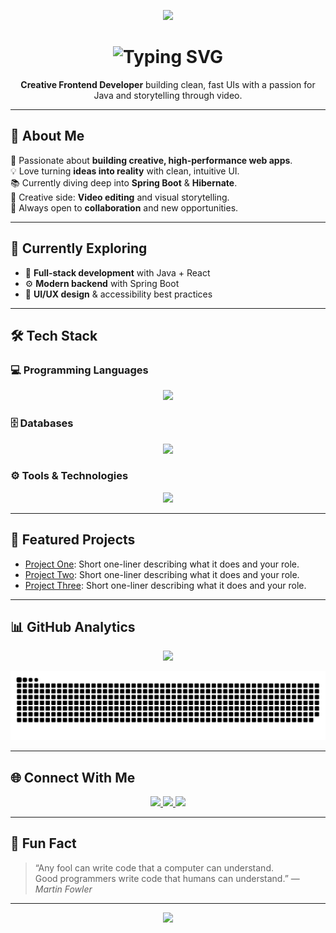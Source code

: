 <!-- ✨ Animated Header Banner -->
<p align="center">
  <img src="https://capsule-render.vercel.app/api?type=waving&color=00E5FF&height=180&section=header&text=Madhawa%20Diyanath%20Swarnakantha&fontSize=36&fontColor=0d1117&animation=fadeIn&fontAlignY=35" />
  
</p>

<!-- ✨ Animated Gradient Header -->
<div align="center">

  <h1 align="center">
    <img src="https://readme-typing-svg.herokuapp.com?font=Poppins&weight=700&size=40&duration=4000&pause=1000&color=00E5FF&center=true&vCenter=true&width=800&lines=Hey+👋,+I'm+Madhawa+Diyanath+Swarnakantha;Creative+Frontend+Developer+💻;Video+Editor+🎬;Java+Enthusiast+☕" alt="Typing SVG" />
  </h1>

  <p align="center"><b>Creative Frontend Developer</b> building clean, fast UIs with a passion for Java and storytelling through video.</p>

</div>

---

## 🚀 About Me  

🎯 Passionate about **building creative, high-performance web apps**.  
💡 Love turning **ideas into reality** with clean, intuitive UI.  
📚 Currently diving deep into **Spring Boot** & **Hibernate**.  
🎥 Creative side: **Video editing** and visual storytelling.  
🤝 Always open to **collaboration** and new opportunities.  

---

## 🧠 Currently Exploring  

- 🌱 **Full-stack development** with Java + React  
- ⚙️ **Modern backend** with Spring Boot  
- 🎨 **UI/UX design** & accessibility best practices  

---

## 🛠️ Tech Stack  

### 💻 Programming Languages  
<p align="center">
  <img src="https://skillicons.dev/icons?i=c,cpp,java,js,php" />
</p>

### 🗄️ Databases  
<p align="center">
  <img src="https://skillicons.dev/icons?i=mysql,postgres,mssql" />
</p>

### ⚙️ Tools & Technologies  
<p align="center">
  <img src="https://skillicons.dev/icons?i=git,github,vscode,ps,premiere,figma" />
</p>

---

## 🌟 Featured Projects  

- [Project One](#): Short one-liner describing what it does and your role.
- [Project Two](#): Short one-liner describing what it does and your role.
- [Project Three](#): Short one-liner describing what it does and your role.

---

## 📊 GitHub Analytics  

<p align="center">
  <img src="https://github-readme-activity-graph.vercel.app/graph?username=madhawadiyanath&bg_color=0D1117&color=00E5FF&line=26E0A8&point=FFFFFF&area=true&hide_border=true" />
</p>

<p align="center">
  <img src="https://github.com/Platane/snk/raw/output/github-contribution-grid-snake.svg" alt="snake animation" />
</p>

---

## 🌐 Connect With Me  

<p align="center">
  <a href="https://fb.com/madhawa.diyanth" target="blank">
    <img src="https://img.shields.io/badge/Facebook-1877F2?style=for-the-badge&logo=facebook&logoColor=white" />
  </a>
  <a href="https://www.youtube.com/c/mad_hawa" target="blank">
    <img src="https://img.shields.io/badge/YouTube-FF0000?style=for-the-badge&logo=youtube&logoColor=white" />
  </a>
  <a href="mailto:it23844506@my.sliit.lk">
    <img src="https://img.shields.io/badge/Gmail-D14836?style=for-the-badge&logo=gmail&logoColor=white" />
  </a>
</p>

---

## 🧩 Fun Fact  

> “Any fool can write code that a computer can understand.  
> Good programmers write code that humans can understand.” — *Martin Fowler*

---

<!-- ✨ Animated Footer -->
<p align="center">
  <img src="https://capsule-render.vercel.app/api?type=waving&color=00E5FF&height=120&section=footer&text=Thanks%20for%20visiting!%20⭐&fontSize=20&fontColor=ffffff" />
</p>
